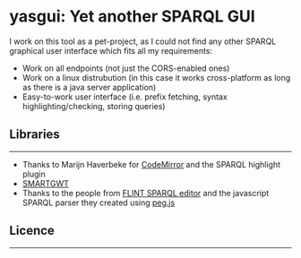 yasgui: Yet another SPARQL GUI
======

I work on this tool as a pet-project, as I could not find any other SPARQL graphical user interface which fits all my requirements:
* Work on all endpoints (not just the CORS-enabled ones)
* Work on a linux distrubution (in this case it works cross-platform as long as there is a java server application)
* Easy-to-work user interface (i.e. prefix fetching, syntax highlighting/checking, storing queries)

Libraries
-------
-------
 * Thanks to Marijn Haverbeke for [CodeMirror][1] and the SPARQL highlight plugin
 * [SMARTGWT][2]
 * Thanks to the people from [FLINT SPARQL editor][3] and the javascript SPARQL parser they created using [peg.js][4]


Licence
-------
-------



  [1]: http://codemirror.net/
  [2]: http://codemirror.net/
  [3]: https://github.com/TSO-Openup/FlintSparqlEditor
  [4]: http://pegjs.majda.cz/